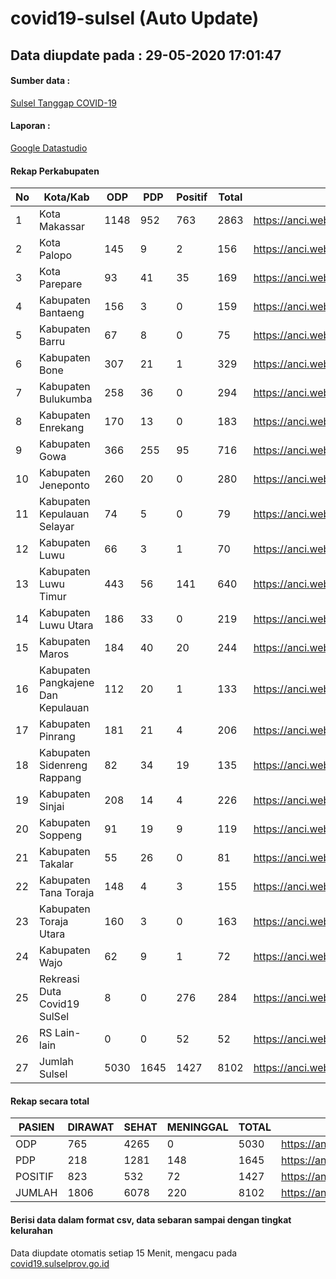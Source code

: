 
# covid19-sulsel (Auto Update)

## Data diupdate pada : 29-05-2020 17:01:47

#### Sumber data :
[Sulsel Tanggap COVID-19](https://covid19.sulselprov.go.id)

#### Laporan :
[Google Datastudio](https://datastudio.google.com/s/jythWGc1j4w)

#### Rekap Perkabupaten 
|No|Kota/Kab|ODP|PDP|Positif|Total|Link|
| --- | --- | --- | --- | --- | --- | --- |
|1|Kota Makassar|1148|952|763|2863|https://anci.web.id/cor/kota_makassar|
|2|Kota Palopo|145|9|2|156|https://anci.web.id/cor/kota_palopo|
|3|Kota Parepare|93|41|35|169|https://anci.web.id/cor/kota_parepare|
|4|Kabupaten Bantaeng|156|3|0|159|https://anci.web.id/cor/kabupaten_bantaeng|
|5|Kabupaten Barru|67|8|0|75|https://anci.web.id/cor/kabupaten_barru|
|6|Kabupaten Bone|307|21|1|329|https://anci.web.id/cor/kabupaten_bone|
|7|Kabupaten Bulukumba|258|36|0|294|https://anci.web.id/cor/kabupaten_bulukumba|
|8|Kabupaten Enrekang|170|13|0|183|https://anci.web.id/cor/kabupaten_enrekang|
|9|Kabupaten Gowa|366|255|95|716|https://anci.web.id/cor/kabupaten_gowa|
|10|Kabupaten Jeneponto|260|20|0|280|https://anci.web.id/cor/kabupaten_jeneponto|
|11|Kabupaten Kepulauan Selayar|74|5|0|79|https://anci.web.id/cor/kabupaten_kepulauan_selayar|
|12|Kabupaten Luwu|66|3|1|70|https://anci.web.id/cor/kabupaten_luwu|
|13|Kabupaten Luwu Timur|443|56|141|640|https://anci.web.id/cor/kabupaten_luwu_timur|
|14|Kabupaten Luwu Utara|186|33|0|219|https://anci.web.id/cor/kabupaten_luwu_utara|
|15|Kabupaten Maros|184|40|20|244|https://anci.web.id/cor/kabupaten_maros|
|16|Kabupaten Pangkajene Dan Kepulauan|112|20|1|133|https://anci.web.id/cor/kabupaten_pangkajene_dan_kepulauan|
|17|Kabupaten Pinrang|181|21|4|206|https://anci.web.id/cor/kabupaten_pinrang|
|18|Kabupaten Sidenreng Rappang|82|34|19|135|https://anci.web.id/cor/kabupaten_sidenreng_rappang|
|19|Kabupaten Sinjai|208|14|4|226|https://anci.web.id/cor/kabupaten_sinjai|
|20|Kabupaten Soppeng|91|19|9|119|https://anci.web.id/cor/kabupaten_soppeng|
|21|Kabupaten Takalar|55|26|0|81|https://anci.web.id/cor/kabupaten_takalar|
|22|Kabupaten Tana Toraja|148|4|3|155|https://anci.web.id/cor/kabupaten_tana_toraja|
|23|Kabupaten Toraja Utara|160|3|0|163|https://anci.web.id/cor/kabupaten_toraja_utara|
|24|Kabupaten Wajo|62|9|1|72|https://anci.web.id/cor/kabupaten_wajo|
|25|Rekreasi Duta Covid19 SulSel|8|0|276|284|https://anci.web.id/cor/rekreasi_duta_covid19_sulsel|
|26|RS Lain-lain|0|0|52|52|https://anci.web.id/cor/rs_lain-lain|
|27|Jumlah Sulsel|5030|1645|1427|8102|https://anci.web.id/cor/jumlah_sulsel|

#### Rekap secara total

| PASIEN | DIRAWAT | SEHAT | MENINGGAL | TOTAL | LINK |
| ---- | -------- | ---- | ---- |  ---- | ---- |
| ODP | 765 | 4265 | 0 | 5030 | https://anci.web.id/cor/odp_detail.html |
| PDP | 218 | 1281 | 148 | 1645 | https://anci.web.id/cor/pdp_detail.html |
| POSITIF | 823 | 532 | 72 | 1427 | https://anci.web.id/cor/positif_detail.html |
| JUMLAH | 1806 | 6078 | 220 | 8102 | https://anci.web.id/cor/jumlah_sulsel/ |

 
#### Berisi data dalam format csv, data sebaran sampai dengan tingkat kelurahan

Data diupdate otomatis setiap 15 Menit, mengacu pada [covid19.sulselprov.go.id](https://covid19.sulselprov.go.id)

